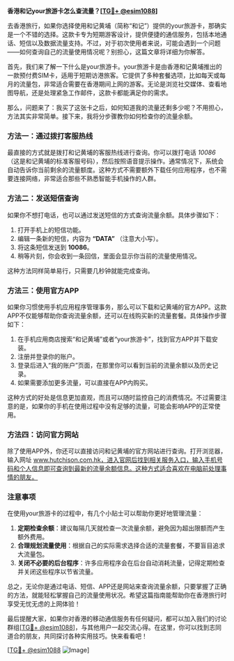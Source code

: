 **香港和记your旅游卡怎么查流量？[[TG💪+ @esim1088](https://t.me/s/esim1088)]**

去香港旅行，如果你选择使用和记黄埔（简称“和记”）提供的your旅游卡，那确实是一个不错的选择。这款卡专为短期游客设计，提供便捷的通信服务，包括本地通话、短信以及数据流量支持。不过，对于初次使用者来说，可能会遇到一个问题——如何查询自己的流量使用情况呢？别担心，这篇文章将详细为你解答。

首先，我们来了解一下什么是your旅游卡。your旅游卡是由香港和记黄埔推出的一款预付费SIM卡，适用于短期访港旅客。它提供了多种套餐选项，比如每天或每月的流量包，非常适合需要在香港期间上网的游客。无论是浏览社交媒体、查看地图导航，还是处理紧急工作邮件，这款卡都能满足你的需求。

那么，问题来了：我买了这张卡之后，如何知道我的流量还剩多少呢？不用担心，方法其实非常简单。接下来，我将分步骤教你如何检查你的流量余额。

### 方法一：通过拨打客服热线

最直接的方式就是拨打和记黄埔的客服热线进行查询。你可以拨打电话 *10086* （这是和记黄埔的标准客服号码），然后按照语音提示操作。通常情况下，系统会自动告诉你当前剩余的流量额度。这种方式不需要额外下载任何应用程序，也不需要连接网络，非常适合那些不熟悉智能手机操作的人群。

### 方法二：发送短信查询

如果你不想打电话，也可以通过发送短信的方式查询流量余额。具体步骤如下：

1. 打开手机上的短信功能。
2. 编辑一条新的短信，内容为 **“DATA”** （注意大小写）。
3. 将这条短信发送到 **10086**。
4. 稍等片刻，你会收到一条回信，里面会显示你当前的流量使用情况。

这种方法同样简单易行，只需要几秒钟就能完成查询。

### 方法三：使用官方APP

如果你习惯使用手机应用程序管理事务，那么可以下载和记黄埔的官方APP。这款APP不仅能够帮助你查询流量余额，还可以在线购买新的流量套餐。具体操作步骤如下：

1. 在手机应用商店搜索“和记黄埔”或者“your旅游卡”，找到官方APP并下载安装。
2. 注册并登录你的账户。
3. 登录后进入“我的账户”页面，在那里你可以看到当前的流量余额以及历史记录。
4. 如果需要添加更多流量，可以直接在APP内购买。

这种方式的好处是信息更加直观，而且可以随时监控自己的消费情况。不过需要注意的是，如果你的手机在使用过程中没有足够的流量，可能会影响APP的正常使用。

### 方法四：访问官方网站

除了使用APP外，你还可以直接访问和记黄埔的官方网站进行查询。打开浏览器，输入网址 www.hutchison.com.hk，进入官网后找到相关服务入口，输入手机号码和个人信息即可查询到最新的流量余额信息。这种方式适合喜欢在电脑前处理事情的朋友。

### 注意事项

在使用your旅游卡的过程中，有几个小贴士可以帮助你更好地管理流量：

1. **定期检查余额**：建议每隔几天就检查一次流量余额，避免因为超出限额而产生额外费用。
2. **合理规划流量使用**：根据自己的实际需求选择合适的流量套餐，不要盲目追求大流量包。
3. **关闭不必要的后台程序**：许多应用程序会在后台自动消耗流量，记得定期检查并关闭这些程序以节省流量。

总之，无论你是通过电话、短信、APP还是网站来查询流量余额，只要掌握了正确的方法，就能轻松掌握自己的流量使用状况。希望这篇指南能帮助你在香港旅行时享受无忧无虑的上网体验！

最后提醒大家，如果你对香港的移动通信服务有任何疑问，都可以加入我们的讨论群组[[TG💪+ @esim1088](https://t.me/s/esim1088)]，与其他用户一起交流心得。在这里，你可以找到志同道合的朋友，共同探讨各种实用技巧。快来看看吧！

[[TG💪+ @esim1088](https://t.me/s/esim1088) ![Image](https://i.postimg.cc/4NQfJmqS/Snipaste-2025-05-13-00-14-12.png)]